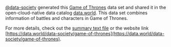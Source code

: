 [@data-society](https://data.world/data-society) generated this [Game of Thrones](https://en.wikipedia.org/wiki/Game_of_Thrones) data set and shared it in the open-cloud-native data catalog [data.world](https://data.world/).
This data set combines information of battles and characters in Game of Thrones. 

For more details, check out the [summary text file](Summary.txt) or the website link
[https://data.world/data-society/game-of-thrones](https://data.world/data-society/game-of-thrones).
